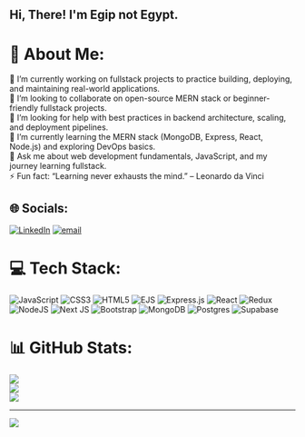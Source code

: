 ## Hi, There! I'm Egip not Egypt.

# 💫 About Me:
🔭 I’m currently working on fullstack projects to practice building, deploying, and maintaining real-world applications.<br>🤝 I’m looking to collaborate on open-source MERN stack or beginner-friendly fullstack projects.<br>👐 I’m looking for help with best practices in backend architecture, scaling, and deployment pipelines.<br>🌱 I’m currently learning the MERN stack (MongoDB, Express, React, Node.js) and exploring DevOps basics.<br>💬 Ask me about web development fundamentals, JavaScript, and my journey learning fullstack.<br>⚡ Fun fact: “Learning never exhausts the mind.” – Leonardo da Vinci


## 🌐 Socials:
[![LinkedIn](https://img.shields.io/badge/LinkedIn-%230077B5.svg?logo=linkedin&logoColor=white)](https://linkedin.com/in/https://www.linkedin.com/in/egip-sinargo) [![email](https://img.shields.io/badge/Email-D14836?logo=gmail&logoColor=white)](mailto:egipsinargo123@gmail.com) 

# 💻 Tech Stack:
![JavaScript](https://img.shields.io/badge/javascript-%23323330.svg?style=for-the-badge&logo=javascript&logoColor=%23F7DF1E) ![CSS3](https://img.shields.io/badge/css3-%231572B6.svg?style=for-the-badge&logo=css3&logoColor=white) ![HTML5](https://img.shields.io/badge/html5-%23E34F26.svg?style=for-the-badge&logo=html5&logoColor=white) ![EJS](https://img.shields.io/badge/ejs-%23B4CA65.svg?style=for-the-badge&logo=ejs&logoColor=black) ![Express.js](https://img.shields.io/badge/express.js-%23404d59.svg?style=for-the-badge&logo=express&logoColor=%2361DAFB) ![React](https://img.shields.io/badge/react-%2320232a.svg?style=for-the-badge&logo=react&logoColor=%2361DAFB) ![Redux](https://img.shields.io/badge/redux-%23593d88.svg?style=for-the-badge&logo=redux&logoColor=white) ![NodeJS](https://img.shields.io/badge/node.js-6DA55F?style=for-the-badge&logo=node.js&logoColor=white) ![Next JS](https://img.shields.io/badge/Next-black?style=for-the-badge&logo=next.js&logoColor=white) ![Bootstrap](https://img.shields.io/badge/bootstrap-%238511FA.svg?style=for-the-badge&logo=bootstrap&logoColor=white) ![MongoDB](https://img.shields.io/badge/MongoDB-%234ea94b.svg?style=for-the-badge&logo=mongodb&logoColor=white) ![Postgres](https://img.shields.io/badge/postgres-%23316192.svg?style=for-the-badge&logo=postgresql&logoColor=white) ![Supabase](https://img.shields.io/badge/Supabase-3ECF8E?style=for-the-badge&logo=supabase&logoColor=white)
# 📊 GitHub Stats:
![](https://github-readme-stats.vercel.app/api?username=Gepx&theme=dark&hide_border=false&include_all_commits=true&count_private=true)<br/>
![](https://nirzak-streak-stats.vercel.app/?user=Gepx&theme=dark&hide_border=false)<br/>
![](https://github-readme-stats.vercel.app/api/top-langs/?username=Gepx&theme=dark&hide_border=false&include_all_commits=true&count_private=true&layout=compact)

---
[![](https://visitcount.itsvg.in/api?id=Gepx&icon=0&color=0)](https://visitcount.itsvg.in)

<!-- Proudly created with GPRM ( https://gprm.itsvg.in ) -->
